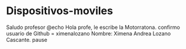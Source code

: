 # Dispositivos-moviles
Saludo profesor
@echo 
Hola profe, le escribe la Motorratona.
confirmo usuario de Github = ximenalozano
Nombre: Ximena Andrea Lozano Cascante.
pause
